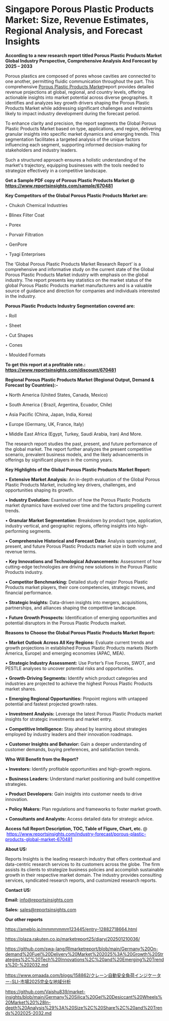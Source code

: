 # Singapore Porous Plastic Products Market: Size, Revenue Estimates, Regional Analysis, and Forecast Insights

<strong>According to a new research report titled Porous Plastic Products Market Global Industry Perspective, Comprehensive Analysis And Forecast by 2025 – 2033</strong>

Porous plastics are composed of pores whose cavities are connected to one another, permitting fluidic communication throughout the part. This comprehensive <a href=https://www.reportsinsights.com/sample/670481>Porous Plastic Products Market</a>report provides detailed revenue projections at global, regional, and country levels, offering actionable insights into market potential across diverse geographies. It identifies and analyzes key growth drivers shaping the Porous Plastic Products Market while addressing significant challenges and restraints likely to impact industry development during the forecast period.

To enhance clarity and precision, the report segments the Global Porous Plastic Products Market based on type, applications, and region, delivering granular insights into specific market dynamics and emerging trends. This segmentation facilitates a targeted analysis of the unique factors influencing each segment, supporting informed decision-making for stakeholders and industry leaders.

Such a structured approach ensures a holistic understanding of the market's trajectory, equipping businesses with the tools needed to strategize effectively in a competitive landscape.

<strong>Get a Sample PDF copy of Porous Plastic Products Market </strong><strong>@<a href=https://www.reportsinsights.com/sample/670481 style=color:#0000ff;> https://www.reportsinsights.com/sample/670481</a></strong></font>

<strong>Key Competitors of the Global Porous Plastic Products Market are:</strong>

‣ Chukoh Chemical Industries

‣ Blinex Filter Coat

‣ Porex

‣ Porvair Filtration

‣ GenPore

‣ Tyagi Enterprises

The ‘Global Porous Plastic Products Market Research Report’ is a comprehensive and informative study on the current state of the Global Porous Plastic Products Market industry with emphasis on the global industry. The report presents key statistics on the market status of the global Porous Plastic Products market manufacturers and is a valuable source of guidance and direction for companies and individuals interested in the industry.

<strong>Porous Plastic Products Industry Segmentation covered are:</strong>

‣ Roll

‣ Sheet

‣ Cut Shapes

‣ Cones

‣ Moulded Formats

<strong>To get this report at a profitable rate.: <a href=https://www.reportsinsights.com/discount/670481 style=color:#0000ff;>https://www.reportsinsights.com/discount/670481</a></strong></font>

<strong>Regional Porous Plastic Products Market (Regional Output, Demand &amp; Forecast by Countries):-</strong>

• North America (United States, Canada, Mexico)

• South America ( Brazil, Argentina, Ecuador, Chile)

• Asia Pacific (China, Japan, India, Korea)

• Europe (Germany, UK, France, Italy)

• Middle East Africa (Egypt, Turkey, Saudi Arabia, Iran) And More.

The research report studies the past, present, and future performance of the global market. The report further analyzes the present competitive scenario, prevalent business models, and the likely advancements in offerings by significant players in the coming years.

<strong>Key Highlights of the Global Porous Plastic Products Market Report:</strong>

• <strong>Extensive Market Analysis:</strong> An in-depth evaluation of the Global Porous Plastic Products Market, including key drivers, challenges, and opportunities shaping its growth.

• <strong>Industry Evolution:</strong> Examination of how the Porous Plastic Products market dynamics have evolved over time and the factors propelling current trends.

• <strong>Granular Market Segmentation:</strong> Breakdown by product type, application, industry vertical, and geographic regions, offering insights into high-performing segments.

• <strong>Comprehensive Historical and Forecast Data:</strong> Analysis spanning past, present, and future Porous Plastic Products market size in both volume and revenue terms.

• <strong>Key Innovations and Technological Advancements:</strong> Assessment of how cutting-edge technologies are driving new solutions in the Porous Plastic Products industry.

• <strong>Competitor Benchmarking:</strong> Detailed study of major Porous Plastic Products market players, their core competencies, strategic moves, and financial performance.

• <strong>Strategic Insights:</strong> Data-driven insights into mergers, acquisitions, partnerships, and alliances shaping the competitive landscape.

• <strong>Future Growth Prospects:</strong> Identification of emerging opportunities and potential disruptors in the Porous Plastic Products market.

<strong>Reasons to Choose the Global Porous Plastic Products Market Report:</strong>

• <strong>Market Outlook Across All Key Regions:</strong> Evaluate current trends and growth projections in established Porous Plastic Products markets (North America, Europe) and emerging economies (APAC, MEA).

• <strong>Strategic Industry Assessment:</strong> Use Porter’s Five Forces, SWOT, and PESTLE analyses to uncover potential risks and opportunities.

• <strong>Growth-Driving Segments:</strong> Identify which product categories and industries are projected to achieve the highest Porous Plastic Products market shares.

• <strong>Emerging Regional Opportunities:</strong> Pinpoint regions with untapped potential and fastest projected growth rates.

• <strong>Investment Analysis:</strong> Leverage the latest Porous Plastic Products market insights for strategic investments and market entry.

• <strong>Competitive Intelligence:</strong> Stay ahead by learning about strategies employed by industry leaders and their innovation roadmaps.

• <strong>Customer Insights and Behavior:</strong> Gain a deeper understanding of customer demands, buying preferences, and satisfaction trends.

<strong>Who Will Benefit from the Report?</strong>

• <strong>Investors:</strong> Identify profitable opportunities and high-growth regions.

• <strong>Business Leaders:</strong> Understand market positioning and build competitive strategies.

• <strong>Product Developers:</strong> Gain insights into customer needs to drive innovation.

• <strong>Policy Makers:</strong> Plan regulations and frameworks to foster market growth.

• <strong>Consultants and Analysts:</strong> Access detailed data for strategic advice.
</ul>
<strong>Access full Report Description, TOC, Table of Figure, Chart, etc. </strong>@  <a href=https://www.reportsinsights.com/industry-forecast/porous-plastic-products-global-market-670481 style=color:#0000ff;>https://www.reportsinsights.com/industry-forecast/porous-plastic-products-global-market-670481</a></font>

<strong><strong>About US</strong>:</strong>

Reports Insights is the leading research industry that offers contextual and data-centric research services to its customers across the globe. The firm assists its clients to strategize business policies and accomplish sustainable growth in their respective market domain. The industry provides consulting services, syndicated research reports, and customized research reports.

<strong>Contact US:</strong>

<p class=""""><b>Email:</b> <a href=mailto:info@reportsinsights.com>info@reportsinsights.com</a></p>
<p class=""""><b>Sales:</b> <a href=mailto:sales@reportsinsights.com>sales@reportsinsights.com</a></p>

<strong>Our other reports</strong>

<a href=https://ameblo.jp/mmmmmmm123445/entry-12882718664.html>https://ameblo.jp/mmmmmmm123445/entry-12882718664.html</a>

<a href=https://plaza.rakuten.co.jp/marketreport25/diary/202501210036/>https://plaza.rakuten.co.jp/marketreport25/diary/202501210036/</a>

<a href=https://github.com/swa-lang/RImarketreport/blob/main/Germany%20On-demand%20Fuel%20Delivery%20Market%202025%3A%20Growth%20Strategies%2C%20Tech%20Innovations%2C%20and%20Emerging%20Trends%20-%202032.md>https://github.com/swa-lang/RImarketreport/blob/main/Germany%20On-demand%20Fuel%20Delivery%20Market%202025%3A%20Growth%20Strategies%2C%20Tech%20Innovations%2C%20and%20Emerging%20Trends%20-%202032.md</a>

<a href=https://www.omaada.com/blogs/158862/クレーン自動安全負荷インジケーター-SLI-市場2025完全な地域分析>https://www.omaada.com/blogs/158862/クレーン自動安全負荷インジケーター-SLI-市場2025完全な地域分析</a>

<a href=https://github.com/Vaishu839/market-insights/blob/main/Germany%20Silica%20Gel%20Desiccant%20Wheels%20Market%20%28In-depth%20Analysis%29%3A%20Size%2C%20Share%2C%20and%20Trends%202025-2032.md>https://github.com/Vaishu839/market-insights/blob/main/Germany%20Silica%20Gel%20Desiccant%20Wheels%20Market%20%28In-depth%20Analysis%29%3A%20Size%2C%20Share%2C%20and%20Trends%202025-2032.md</a>
